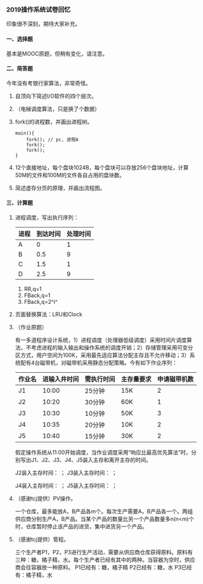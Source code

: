 ### 2019操作系统试卷回忆

印象很不深刻，期待大家补充。

#### 一、选择题

基本是MOOC原题，但稍有变化，请注意。

#### 二、简答题

今年没有考银行家算法，非常奇怪。

1. 自顶向下简述I/O软件的四个层次。

2. （电梯调度算法，只是换了个数据）

3. fork()的进程数，并画出进程树。

   ```
   main(){
       fork(); // pc, 进程A
       fork();
       fork();
   }
   ```

4. 12个直接地址，每个盘块1024B，每个盘块可以存放256个盘块地址，计算50M的文件和100M的文件各自占用的盘块数。

5. 简述虚存分页的原理，并画出流程图。

#### 三、计算题

1. 进程调度，写出执行序列：

   | 进程 | 到达时间 | 处理时间 |
   | ---- | -------- | -------- |
   | A    | 0        | 1        |
   | B    | 0.5      | 9        |
   | C    | 1.5      | 1        |
   | D    | 2.5      | 9        |

   1. RR,q=1
   2. FBack,q=1
   3. FBack,q=2^i^

2. 页面替换算法：LRU和Clock

3. （作业原题）

   有一多道程序设计系统，1）进程调度（处理器低级调度）采用时间片调度算法，不考虑进程的输入输出和操作系统的调度开销；2）存储管理采用可变分区方式，用户空间为100K，采用最先适应算法分配主存且不允许移动；3）系统配有4台磁带机，对磁带机采用静态分配策略。今有如下作业序列：

   | 作业名 | 进输入井时间 | 需执行时间 | 主存量要求 | 申请磁带机数 |
   | ------ | ------------ | ---------- | ---------- | ------------ |
   | J1     | 10:00        | 25分钟     | 15K        | 2            |
   | J2     | 10:20        | 30分钟     | 60K        | 1            |
   | J3     | 10:30        | 10分钟     | 50K        | 3            |
   | J4     | 10:35        | 20分钟     | 10K        | 2            |
   | J5     | 10:40        | 15分钟     | 30K        | 2            |

   假定操作系统从11:00开始调度，当作业调度采用“响应比最高优先算法”时，分别写出J1、J2、J3、J4、J5装入主存和离开主存的时间。

   J2装入主存时间： ； J3装入主存时间： ；

   J4装入主存时间： ； J5装入主存时间： ；

4. （感谢tcj提供）PV操作。

   一个仓库，最多能放A，B产品各m个。每次生产需要A，B产品各一个。两组供应商分别生产A，B产品。当某个产品的数量比另一个产品数量多n(n<m)个时，仓库暂时停止该产品的进货，集中进货另一个产品。

5. （感谢tcj提供）管程。

   三个生产者P1，P2，P3进行生产活动，需要从供应商仓库获得原料。原料有三种：糖，橘子精，水。每个生产者已经有其中的两种。当容器为空时，供应商会往容器放一种原料。 P1已经有：糖，橘子精 P2已经有：糖，水 P3已经有：橘子精，水
